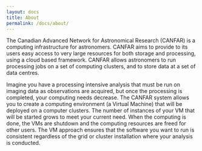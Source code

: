 ```yaml
---
layout: docs
title: About
permalink: /docs/about/
---
```


The Canadian Advanced Network for Astronomical Research (CANFAR) is a computing infrastructure for astronomers. CANFAR aims to provide to its users easy access to very large resources for both storage and processing, using a cloud based framework. CANFAR allows astronomers to run processing jobs on a set of computing clusters, and to store data at a set of data centres.

Imagine you have a processing intensive analysis that must be run on imaging data as observations are acquired, but once the processing is completed, your computing needs decrease. The CANFAR system allows you to create a computing environment (a Virtual Machine) that will be deployed on a computer clusters. The number of instances of your VM that will be started grows to meet your current need. When the computing is done, the VMs are shutdown and the computing resources are freed for other users. The VM approach ensures that the software you want to run is consistent regardless of the grid or cluster installation where your analysis is conducted.
